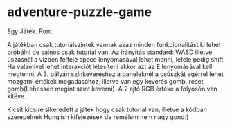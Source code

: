 # adventure-puzzle-game
Egy Játék. Pont.

A játékban csak tutoriálszintek vannak azaz minden funkcionalitást ki lehet próbálni de sajnos csak tutorial van.
Az irányítás standard: WASD illetve úszásnál a vízben felfelé space lenyomásával lehet menni, lefele pedig shift.
Ha valamivel lehet interakciót létesíteni akkor azt az E lenyomásával kell megtenni.
A 3. pályán színkeveréshez a paneleknél a csúszkát egérrel lehet mozgatni értékek megadásához, illetve van egy keverés gomb, reset gomb(Lehessen megint színt keverni).
A 2 ajtó RGB értéke a folyósón van kitéve.

Kicsit kicsire sikeredett a játék hogy csak tutorial van, illetve a kódban szerepelnek Hunglish kifejezések de remélem nem nagy gond:)
